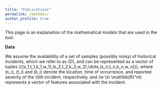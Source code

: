 ```yaml
---
title: "Publications"
permalink: /mathdoc/
author_profile: true
---
```


This page is an explanation of the mathematical models that are used in the tool. 


<b>Data</b>

We assume the availability of a set of samples (possibly noisy) of historical incidents, which we refer to as \(D\), and can be represented as a vector of tuples \(\{(s_1,t_1,k_1,w_1),(s_2,t_2,k_2,w_2),\dots,(s_n,t_n,k_n,w_n)\}\), where \(s_i\), \(t_i\) and \(k_i\) denote the location, time of occurrence, and reported severity of the \(i\)th incident, respectively, and \(w \in \mathbb{R}^m\) represents a vector of features associated with the incident. 